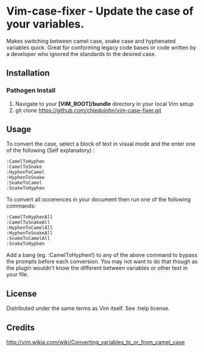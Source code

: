 **Vim-case-fixer**  -  Update the case of your variables.
==================================
Makes switching between camel case, snake case and hyphenated variables quick. Great for conforming legacy code bases or code written by a developer who ignored the standards to the desired case.

Installation
------------------------
### Pathogen Install
1. Navigate to your **[VIM_ROOT]/bundle** directory in your local Vim setup
2. git clone https://github.com/chiedojohn/vim-case-fixer.git


Usage
-------------------------
To convert the case, select a block of text in visual mode and the enter one of the following (Self explanatory) :

```
:CamelToHyphen
:CamelToSnake
:HyphenToCamel
:HyphenToSnake
:SnakeToCamel
:SnakeToHyphen
```

To convert all occerences in your document then run one of the following commands:

```
:CamelToHyphenAll
:CamelToSnakeAll
:HyphenToCamelAll
:HyphenToSnakeAll
:SnakeToCamelAll
:SnakeToHyphen
```

Add a bang (eg. :CamelToHyphen!) to any of the above command to bypass the prompts before each conversion.
You may not want to do that though as the plugin wouldn't know the different between variables or other text in your file.


License
------------------------------------------------------
Distributed under the same terms as Vim itself. See :help license.

Credits
-----------------------------------------------------
http://vim.wikia.com/wiki/Converting_variables_to_or_from_camel_case
